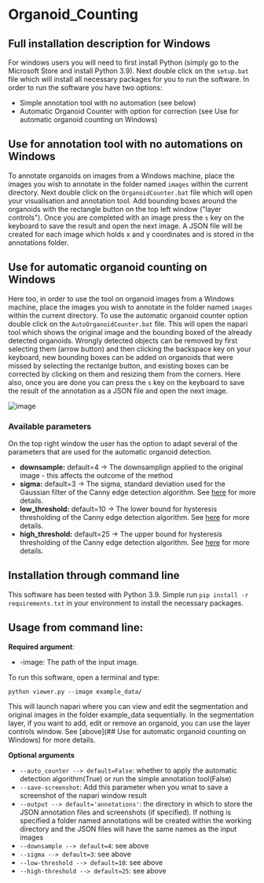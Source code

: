# Organoid_Counting

## Full installation description for Windows

For windows users you will need to first install Python (simply go to the Microsoft Store and install Python 3.9). Next double click on the ```setup.bat``` file which will install all necessary packages for you to run the software. In order to run the software you have two options:
 
 * Simple annotation tool with no automation (see below)
 * Automatic Organoid Counter with option for correction (see Use for automatic organoid counting on Windows)

## Use for annotation tool with no automations on Windows
To annotate organoids on images from a Windows machine, place the images you wish to annotate in the folder named ```images``` within the current directory. Next double click on the ```OrganoidCounter.bat``` file which will open your visualisation and annotation tool. Add bounding boxes around the organoids with the rectangle button on the top left window ("layer controls"). Once you are completed with an image press the ```s``` key on the keyboard to save the result and open the next image. A JSON file will be created for each image which holds x and y coordinates and is stored in the annotations folder.

## Use for automatic organoid counting on Windows
Here too, in order to use the tool on organoid images from a Windows machine, place the images you wish to annotate in the folder named ```images``` within the current directory. To use the automatic organoid counter option double click on the ```AutoOrganoidCounter.bat``` file. This will open the napari tool which shows the original image and the bounding boxed of the already detected organoids. Wrongly detected objects can be removed by first selecting them (arrow button) and then clicking the backspace key on your keyboard, new bounding boxes can be added on organoids that were missed by selecting the rectanlge button, and existing boxes can be corrected by clicking on them and resizing them from the corners. Here also, once you are done you can press the ```s``` key on the keyboard to save the result of the annotation as a JSON file and open the next image.

![image](https://github.com/HelmholtzAI-Consultants-Munich/Organoid_Counting/blob/dev/readme_imgs/gui_example.png)

### Available parameters
On the top right window the user has the option to adapt several of the parameters that are used for the automatic organoid detection. 

* **downsample:** default=4 -> The downsamplign applied to the original image - this affects the outcome of the method 
* **sigma:** default=3 -> The sigma, standard deviation used for the Gaussian filter of the Canny edge detection algorithm. See [here](https://scikit-image.org/docs/dev/auto_examples/edges/plot_canny.html) for more details.
* **low_threshold:** default=10 -> The lower bound for hysteresis thresholding of the Canny edge detection algorithm. See [here](https://scikit-image.org/docs/dev/auto_examples/edges/plot_canny.html) for more details.
* **high_threshold:** default=25 -> The upper bound for hysteresis thresholding of the Canny edge detection algorithm. See [here](https://scikit-image.org/docs/dev/auto_examples/edges/plot_canny.html) for more details.

## Installation through command line

This software has been tested with Python 3.9. Simple run ```pip install -r requirements.txt``` in your environment to install the necessary packages.

## Usage from command line:

**Required argument**:

* -image: The path of the input image.

To run this software, open a terminal and type:
```
python viewer.py --image example_data/
```
This will launch napari where you can view and edit the segmentation and original images in the folder example_data sequentially. In the segmentation layer, if you want to add, edit or remove an organoid, you can use the layer controls window. See [above](## Use for automatic organoid counting on Windows) for more details. 

**Optional arguments**

* ```--auto_counter --> default=False```: whether to apply the automatic detection algorithm(True) or run the simple annotation tool(False)
* ```--save-screenshot```: Add this parameter when you wnat to save a screenshot of the napari window result
* ```--output --> default='annotations'```: the directory in which to store the JSON annotation files and screenshots (if specified). If nothing is specified a folder named annotations will be created within the working directory and the JSON files will have the same names as the input images
* ```--downsample --> default=4```: see above
* ```--sigma --> default=3```: see above
* ```--low-threshold --> default=10```: see above
* ```--high-threshold --> default=25```: see above
